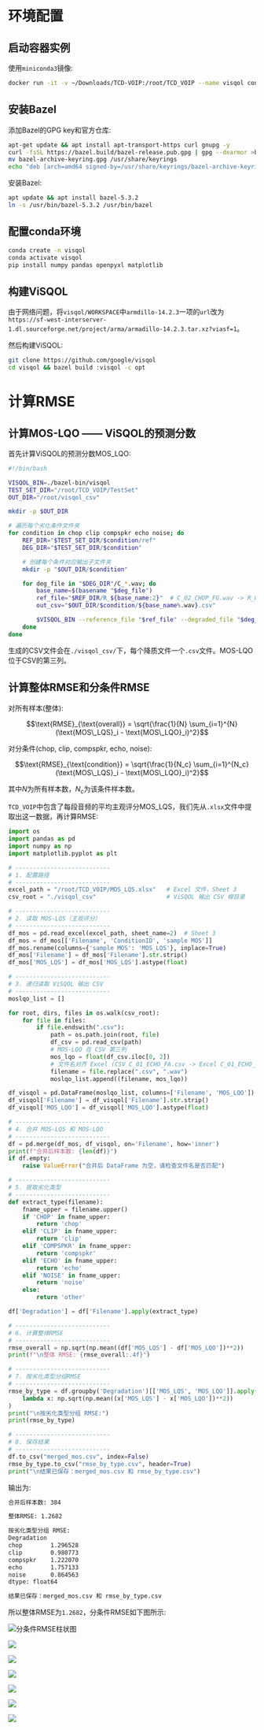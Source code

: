 # 环境配置

## 启动容器实例

使用`miniconda3`镜像:

```bash
docker run -it -v ~/Downloads/TCD-VOIP:/root/TCD_VOIP --name visqol continuumio/miniconda3
```

## 安装Bazel

添加Bazel的GPG key和官方仓库:

```bash
apt-get update && apt install apt-transport-https curl gnupg -y
curl -fsSL https://bazel.build/bazel-release.pub.gpg | gpg --dearmor >bazel-archive-keyring.gpg
mv bazel-archive-keyring.gpg /usr/share/keyrings
echo "deb [arch=amd64 signed-by=/usr/share/keyrings/bazel-archive-keyring.gpg] https://storage.googleapis.com/bazel-apt stable jdk1.8" | tee /etc/apt/sources.list.d/bazel.list
```

安装Bazel:

```bash
apt update && apt install bazel-5.3.2
ln -s /usr/bin/bazel-5.3.2 /usr/bin/bazel
```

## 配置conda环境

```bash
conda create -n visqol
conda activate visqol
pip install numpy pandas openpyxl matplotlib
```

## 构建ViSQOL

由于网络问题，将`visqol/WORKSPACE`中`armdillo-14.2.3`一项的`url`改为`https://sf-west-interserver-1.dl.sourceforge.net/project/arma/armadillo-14.2.3.tar.xz?viasf=1`。

然后构建ViSQOL:

```bash
git clone https://github.com/google/visqol
cd visqol && bazel build :visqol -c opt
```

# 计算RMSE

## 计算MOS-LQO —— ViSQOL的预测分数

首先计算ViSQOL的预测分数MOS\_LQO:

```bash
#!/bin/bash

VISQOL_BIN=./bazel-bin/visqol
TEST_SET_DIR="/root/TCD_VOIP/TestSet"
OUT_DIR="/root/visqol_csv"

mkdir -p $OUT_DIR

# 遍历每个劣化条件文件夹
for condition in chop clip compspkr echo noise; do
    REF_DIR="$TEST_SET_DIR/$condition/ref"
    DEG_DIR="$TEST_SET_DIR/$condition"

    # 创建每个条件对应输出子文件夹
    mkdir -p "$OUT_DIR/$condition"

    for deg_file in "$DEG_DIR"/C_*.wav; do
        base_name=$(basename "$deg_file")
        ref_file="$REF_DIR/R_${base_name:2}"  # C_02_CHOP_FG.wav -> R_02_CHOP_FG.wav
        out_csv="$OUT_DIR/$condition/${base_name%.wav}.csv"

        $VISQOL_BIN --reference_file "$ref_file" --degraded_file "$deg_file" --results_csv "$out_csv"
    done
done
```

生成的CSV文件会在`./visqol_csv/`下，每个降质文件一个`.csv`文件。MOS-LQO位于CSV的第三列。

## 计算整体RMSE和分条件RMSE

对所有样本(整体):

```math
\text{RMSE}_{\text{overall}} = \sqrt{\frac{1}{N} \sum_{i=1}^{N} (\text{MOS\_LQS}_i - \text{MOS\_LQO}_i)^2}
```

对分条件(chop, clip, compspkr, echo, noise):

```math
\text{RMSE}_{\text{condition}} = \sqrt{\frac{1}{N_c} \sum_{i=1}^{N_c} (\text{MOS\_LQS}_i - \text{MOS\_LQO}_i)^2}
```

其中$`N`$为所有样本数，$`N_c`$为该条件样本数。

`TCD_VOIP`中包含了每段音频的平均主观评分MOS\_LQS，我们先从`.xlsx`文件中提取出这一数据，再计算RMSE:

```python
import os
import pandas as pd
import numpy as np
import matplotlib.pyplot as plt

# ---------------------------
# 1. 配置路径
# ---------------------------
excel_path = "/root/TCD_VOIP/MOS_LQS.xlsx"   # Excel 文件，Sheet 3
csv_root = "./visqol_csv"                    # ViSQOL 输出 CSV 根目录

# ---------------------------
# 2. 读取 MOS-LQS（主观评分）
# ---------------------------
df_mos = pd.read_excel(excel_path, sheet_name=2)  # Sheet 3
df_mos = df_mos[['Filename', 'ConditionID', 'sample MOS']]
df_mos.rename(columns={'sample MOS': 'MOS_LQS'}, inplace=True)
df_mos['Filename'] = df_mos['Filename'].str.strip()
df_mos['MOS_LQS'] = df_mos['MOS_LQS'].astype(float)

# ---------------------------
# 3. 递归读取 ViSQOL 输出 CSV
# ---------------------------
moslqo_list = []

for root, dirs, files in os.walk(csv_root):
    for file in files:
        if file.endswith(".csv"):
            path = os.path.join(root, file)
            df_csv = pd.read_csv(path)
            # MOS-LQO 在 CSV 第三列
            mos_lqo = float(df_csv.iloc[0, 2])
            # 文件名对齐 Excel (CSV C_01_ECHO_FA.csv -> Excel C_01_ECHO_FA.wav)
            filename = file.replace(".csv", ".wav")
            moslqo_list.append((filename, mos_lqo))

df_visqol = pd.DataFrame(moslqo_list, columns=['Filename', 'MOS_LQO'])
df_visqol['Filename'] = df_visqol['Filename'].str.strip()
df_visqol['MOS_LQO'] = df_visqol['MOS_LQO'].astype(float)

# ---------------------------
# 4. 合并 MOS-LQS 和 MOS-LQO
# ---------------------------
df = pd.merge(df_mos, df_visqol, on='Filename', how='inner')
print(f"合并后样本数: {len(df)}")
if df.empty:
    raise ValueError("合并后 DataFrame 为空，请检查文件名是否匹配")

# ---------------------------
# 5. 提取劣化类型
# ---------------------------
def extract_type(filename):
    fname_upper = filename.upper()
    if 'CHOP' in fname_upper:
        return 'chop'
    elif 'CLIP' in fname_upper:
        return 'clip'
    elif 'COMPSPKR' in fname_upper:
        return 'compspkr'
    elif 'ECHO' in fname_upper:
        return 'echo'
    elif 'NOISE' in fname_upper:
        return 'noise'
    else:
        return 'other'

df['Degradation'] = df['Filename'].apply(extract_type)

# ---------------------------
# 6. 计算整体RMSE
# ---------------------------
rmse_overall = np.sqrt(np.mean((df['MOS_LQS'] - df['MOS_LQO'])**2))
print(f"\n整体 RMSE: {rmse_overall:.4f}")

# ---------------------------
# 7. 按劣化类型分组RMSE
# ---------------------------
rmse_by_type = df.groupby('Degradation')[['MOS_LQS', 'MOS_LQO']].apply(
    lambda x: np.sqrt(np.mean((x['MOS_LQS'] - x['MOS_LQO'])**2))
)
print("\n按劣化类型分组 RMSE:")
print(rmse_by_type)

# ---------------------------
# 8. 保存结果
# ---------------------------
df.to_csv("merged_mos.csv", index=False)
rmse_by_type.to_csv("rmse_by_type.csv", header=True)
print("\n结果已保存：merged_mos.csv 和 rmse_by_type.csv")
```

输出为:

```txt
合并后样本数: 384

整体RMSE: 1.2682

按劣化类型分组 RMSE:
Degradation
chop        1.296528
clip        0.980773
compspkr    1.222070
echo        1.757133
noise       0.864563
dtype: float64

结果已保存：merged_mos.csv 和 rmse_by_type.csv
```

所以整体RMSE为`1.2682`，分条件RMSE如下图所示:

![分条件RMSE柱状图](./images/rmse_by_type.png)

![](./images/individual_chop.png)

![](./images/individual_clip.png)

![](./images/individual_compspkr.png)

![](./images/individual_echo.png)

![](./images/individual_noise.png)

![](./images/total.png)
